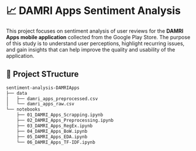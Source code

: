 # 📈 DAMRI Apps Sentiment Analysis
This project focuses on sentiment analysis of user reviews for the **DAMRI Apps mobile application** collected from the Google Play Store. The purpose of this study is to understand user perceptions, highlight recurring issues, and gain insights that can help improve the quality and usability of the application.

## 📂 Project STructure
```bash
sentiment-analysis-DAMRIApps
├── data
│   ├── damri_apps_preprocessed.csv
│   └── damri_apps_raw.csv
└── notebooks
    ├── 01_DAMRI_Apps_Scrapping.ipynb
    ├── 02_DAMRI_Apps_Preprocessing.ipynb
    ├── 03_DAMRI_Apps_RegEx.ipynb
    ├── 04_DAMRI_Apps_BoW.ipynb
    ├── 05_DAMRI_Apps_EDA.ipynb
    └── 06_DAMRI_Apps_TF-IDF.ipynb
```